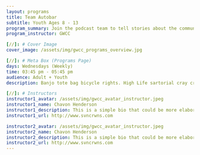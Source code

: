 ```yaml
---
layout: programs
title: Team Autobar
subtitle: Youth Ages 8 - 13
program_summary: Join the podcast team to tell stories about the community center and the greater city of Baltimore and its community impacts.
program_instructor: GWCC

[//]: # Cover Image
cover_image: /assets/img/gwcc_programs_overview.jpg

[//]: # Meta Box (Programs Page)
days: Wednesdays (Weekly)
time: 03:45 pm - 05:45 pm
audience: Adult + Youth
description: Banjo tote bag bicycle rights. High Life sartorial cray craft beer whatever street art fap.

[//]: # Instructors
instructor1_avatar: /assets/img/gwcc_avatar_instructor.jpeg
instructor1_name: Chavon Henderson
instructor1_description: This is a simple bio that could be more elaborate. Maybe some other info that leads to an external resource like a link.
instructor1_url: http://www.svncrwns.com

instructor2_avatar: /assets/img/gwcc_avatar_instructor.jpeg
instructor2_name: Chavon Henderson
instructor2_description: This is a simple bio that could be more elaborate. Maybe some other info that leads to an external resource like a link.
instructor2_url: http://www.svncrwns.com
---
```

